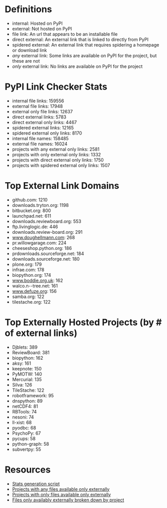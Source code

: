 Definitions
===========
* internal: Hosted on PyPI
* external: Not hosted on PyPI
* file link: An url that appears to be an installable file
* direct external: An external link that is linked to directly from PyPI
* spidered external: An external link that requires spidering a homepage or download link
* *any* external link: Some links are available on PyPI for the project, but these are not
* *only* external link: No links are available on PyPI for the project

PyPI Link Checker Stats
============================================================
* internal file links: 159556
* external file links: 17948
* external only file links: 12637
* direct external links: 5783
* direct external only links: 4467
* spidered external links: 12165
* spidered external only links: 8170
* internal file names: 158485
* external file names: 16024
* projects with any external only links: 2581
* projects with only external only links: 1332
* projects with direct external only links: 1750
* projects with spidered external only links: 1507

Top External Link Domains
============================================================
* github.com: 1210
* downloads.tryton.org: 1198
* bitbucket.org: 800
* launchpad.net: 611
* downloads.reviewboard.org: 553
* ftp.livinglogic.de: 446
* downloads.review-board.org: 291
* www.doughellmann.com: 268
* pr.willowgarage.com: 224
* cheeseshop.python.org: 186
* prdownloads.sourceforge.net: 184
* downloads.sourceforge.net: 180
* plone.org: 179
* infrae.com: 178
* biopython.org: 174
* www.boddie.org.uk: 162
* walco.n--tree.net: 161
* www.defuze.org: 156
* samba.org: 122
* tilestache.org: 122

Top Externally Hosted Projects (by # of external links)
======================================================================
* Djblets: 389
* ReviewBoard: 381
* biopython: 162
* aksy: 161
* keepnote: 150
* PyMOTW: 140
* Mercurial: 135
* Silva: 126
* TileStache: 122
* robotframework: 95
* dnspython: 89
* netCDF4: 81
* RBTools: 74
* nesoni: 74
* ll-xist: 68
* pyodbc: 68
* PsychoPy: 67
* pycups: 58
* python-graph: 58
* subvertpy: 55

Resources
=========
* [Stats generation script](https://github.com/dstufft/pypi.linkcheck/blob/master/stats.py)
* [Projects with any files available only externally](https://github.com/dstufft/pypi.linkcheck/blob/master/any_external_projects.json)
* [Projects with only files available only externally](https://github.com/dstufft/pypi.linkcheck/blob/master/only_external_projects.json)
* [Files only availably externally broken down by project](https://raw.github.com/dstufft/pypi.linkcheck/master/external_only_links.json)
